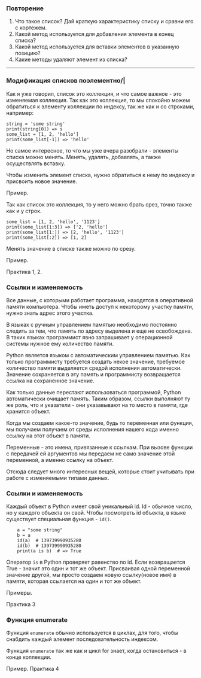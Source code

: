 ### Повторение

1. Что такое список? Дай краткую характеристику списку и сравни его с кортежем.
2. Какой метод используется для добавления элемента в конец списка?
3. Какой метод используется для вставки элементов в указанную позицию?
4. Какие методы удаляют элемент из списка?

---


### Модификация списков поэлементно/|



Как я уже говорил, список это коллекция, и что самое важное - это изменяемая коллекция.
Так как это коллекция, то мы спокойно можем обратиться к элементу коллекции по индексу, так же как и со строками, например:

    string = 'some string'
    print(string[0]) => s
    some_list = [1, 2, 'hello']
    print(some_list[-1]) => 'hello'

Но самое интересное, то что мы уже вчера разобрали - элементы списка можно менять. 
Менять, удалять, добавлять, а также осуществлять вставку.

Чтобы изменить элемент списка, нужно обратиться к нему по индексу и присвоить новое значение.

Пример.


Так как список это коллекция, то у него можно брать срез, точно также как и у строк.
    
    some_list = [1, 2, 'hello', '1123']
    print(some_list[1:3]) => ['2, 'hello']
    print(some_list[1:]) => [2, 'hello', '1123']
    print(some_list[:2]) => [1, 2]

Менять значение в списке также можно по срезу.

Пример.

Практика 1, 2.

### Ссылки и изменяемость

Все данные, с которыми работает программа, находятся в оперативной памяти компьютера. 
Чтобы иметь доступ к некоторому участку памяти, нужно знать адрес этого участка.

В языках с ручным управлением памятью необходимо постоянно следить за тем, что память по адресу выделена и еще не освобождена. 
В таких языках программист явно запрашивает у операционной системы нужное ему количество памяти.


Python является языком с автоматическим управлением памятью. 
Как только программисту требуется создать некое значение, требуемое количество памяти выделяется средой исполнения автоматически. 
Значение сохраняется в эту память и программисту возвращается ссылка на сохраненное значение.

Как только данные перестают использоваться программой, Python автоматически очищает память.
Таким образом, ссылки выполняют ту же роль, что и указатели - они указавывают на то место в памяти, где хранится объект.


Когда мы создаем какое-то значение, будь то переменная или функция, мы получаем получаем от среды исполнения нашего кода именно ссылку на этот объект в памяти.

Переменные - это имена, привязанные к ссылкам. При вызове функции с передачей ей аргументов мы передаем не само значение этой переменной,
а именно ссылку на объект.

Отсюда следует много интересных вещей, которые стоит учитывать при работе с изменяемыми типами данных.

### Ссылки и изменяемость

Каждый объект в Python имеет свой уникальный id. Id - обычное число, но у каждого объекта он свой.
Чтобы посмотреть id объекта, в языке существует специальная функция - `id()`.

        a = "some string"
        b = a
        id(a)  # 139739990935280
        id(b)  # 139739990935280
        print(a is b)  # => True

Оператор `is` в Python проверяет равенство по id. Если возвращается True - значит это один и тот же объект.
Присваивая одной переменной значение другой, мы просто создаем новую ссылку(новое имя) в памяти, которая ссылается на один и тот же объект.


Примеры.

Практика 3

### Функция enumerate

Функция `enumerate` обычно используется в циклах, для того, чтобы снабдить каждый элемент последовательность индексом.

Функция `enumerate` так же как и цикл for знает, когда остановиться - в конце коллекции.

Пример.
Практика 4